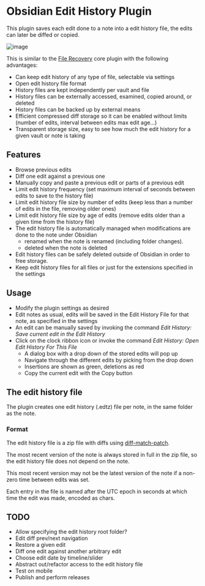 # Obsidian Edit History Plugin

This plugin saves each edit done to a note into a edit history file, the edits can later be diffed or copied.

![image](https://github.com/antoniotejada/lessmostat/assets/6446344/5f19d87d-0f1c-48c8-bc55-45043b37a7e4)

This is similar to the [File Recovery](https://help.obsidian.md/Plugins/File+recovery) core plugin with the following advantages:
- Can keep edit history of any type of file, selectable via settings
- Open edit history file format
- History files are kept independently per vault and file
- History files can be externally accessed, examined, copied around, or deleted
- History files can be backed up by external means
- Efficient compressed diff storage so it can be enabled without limits (number of edits, interval between edits max edit age...)
- Transparent storage size, easy to see how much the edit history for a given vault or note is taking

## Features

- Browse previous edits
- Diff one edit against a previous one
- Manually copy and paste a previous edit or parts of a previous edit
- Limit edit history frequency (set maximum interval of seconds between edits to save to the history file)
- Limit edit history file size by number of edits (keep less than a number of edits in the file, removing older ones)
- Limit edit history file size by age of edits (remove edits older than a given time from the history file)
- The edit history file is automatically managed when modifications are done to the note under Obsidian
  - renamed when the note is renamed (including folder changes).
  - deleted when the note is deleted
- Edit history files can be safely deleted outside of Obsidian in order to free storage.
- Keep edit history files for all files or just for the extensions specified in the settings

## Usage

- Modify the plugin settings as desired
- Edit notes as usual, edits will be saved in the Edit History File for that note, as specified in the settings
- An edit can be manually saved by invoking the command *Edit History: Save current edit in the Edit History*
- Click on the clock ribbon icon or invoke the command *Edit History: Open Edit History For This File*
  - A dialog box with a drop down of the stored edits will pop up
  - Navigate through the different edits by picking from the drop down
  - Insertions are shown as green, deletions as red
  - Copy the current edit with the Copy button

## The edit history file

The plugin creates one edit history (.edtz) file per note, in the same folder as the note. 

### Format

The edit history file is a zip file with diffs using [diff-match-patch](https://github.com/google/diff-match-patch).

The most recent version of the note is always stored in full in the zip file, so the edit history file does not depend on the note.

This most recent version may not be the latest version of the note if a non-zero time between edits was set.

Each entry in the file is named after the UTC epoch in seconds at which time the edit was made, encoded as chars.


## TODO
- Allow specifying the edit history root folder?
- Edit diff prev/next navigation
- Restore a given edit
- Diff one edit against another arbitrary edit
- Choose edit date by timeline/slider
- Abstract out/refactor access to the edit history file
- Test on mobile
- Publish and perform releases